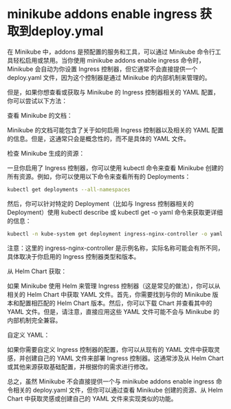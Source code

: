 
# minikube addons enable ingress 获取到deploy.ymal

在 Minikube 中，addons 是预配置的服务和工具，可以通过 Minikube 命令行工具轻松启用或禁用。当你使用 minikube addons enable ingress 命令时，Minikube 会自动为你设置 Ingress 控制器，但它通常不会直接提供一个 deploy.yaml 文件，因为这个控制器是通过 Minikube 的内部机制来管理的。

但是，如果你想查看或获取与 Minikube 的 Ingress 控制器相关的 YAML 配置，你可以尝试以下方法：

查看 Minikube 的文档：

Minikube 的文档可能包含了关于如何启用 Ingress 控制器以及相关的 YAML 配置的信息。但是，这通常只会是概念性的，而不是具体的 YAML 文件。

检查 Minikube 生成的资源：

一旦你启用了 Ingress 控制器，你可以使用 kubectl 命令来查看 Minikube 创建的所有资源。例如，你可以使用以下命令来查看所有的 Deployments：

```bash
kubectl get deployments --all-namespaces
```
然后，你可以针对特定的 Deployment（比如与 Ingress 控制器相关的 Deployment）使用 kubectl describe 或 kubectl get -o yaml 命令来获取更详细的信息：

```bash
kubectl -n kube-system get deployment ingress-nginx-controller -o yaml
```
注意：这里的 ingress-nginx-controller 是示例名称，实际名称可能会有所不同，具体取决于你启用的 Ingress 控制器类型和版本。

从 Helm Chart 获取：

如果 Minikube 使用 Helm 来管理 Ingress 控制器（这是常见的做法），你可以从相关的 Helm Chart 中获取 YAML 文件。首先，你需要找到与你的 Minikube 版本和配置相匹配的 Helm Chart 版本。然后，你可以下载 Chart 并查看其中的 YAML 文件。但是，请注意，直接应用这些 YAML 文件可能不会与 Minikube 的内部机制完全兼容。

自定义 YAML：

如果你需要自定义 Ingress 控制器的配置，你可以从现有的 YAML 文件中获取灵感，并创建自己的 YAML 文件来部署 Ingress 控制器。这通常涉及从 Helm Chart 或其他来源获取基础配置，并根据你的需求进行修改。

总之，虽然 Minikube 不会直接提供一个与 minikube addons enable ingress 命令相关的 deploy.yaml 文件，但你可以通过查看 Minikube 创建的资源、从 Helm Chart 中获取灵感或创建自己的 YAML 文件来实现类似的功能。
